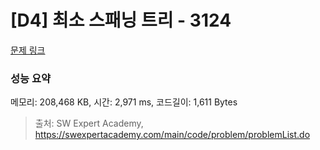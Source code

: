 # [D4] 최소 스패닝 트리 - 3124 

[문제 링크](https://swexpertacademy.com/main/code/problem/problemDetail.do?contestProbId=AV_mSnmKUckDFAWb) 

### 성능 요약

메모리: 208,468 KB, 시간: 2,971 ms, 코드길이: 1,611 Bytes



> 출처: SW Expert Academy, https://swexpertacademy.com/main/code/problem/problemList.do